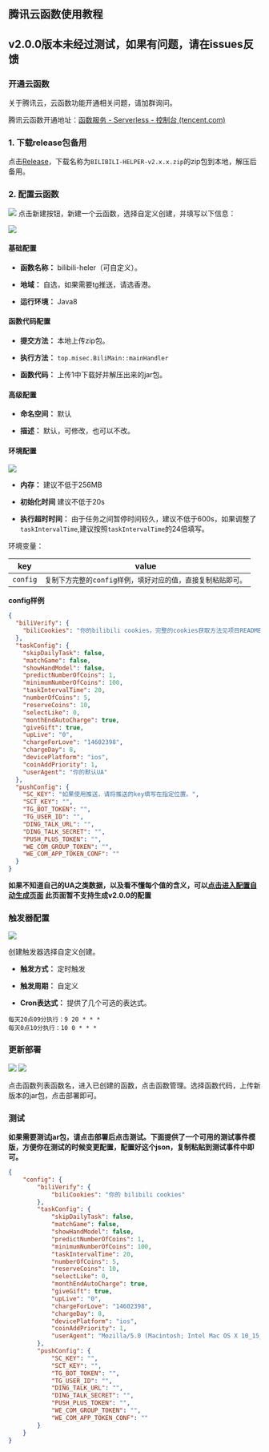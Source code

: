 ## 腾讯云函数使用教程

## v2.0.0版本未经过测试，如果有问题，请在issues反馈

### 开通云函数
关于腾讯云，云函数功能开通相关问题，请加群询问。

腾讯云函数开通地址：[函数服务 - Serverless - 控制台 (tencent.com)](https://console.cloud.tencent.com/scf/list?rid=4&ns=default)

### 1. 下载release包备用

点击[Release](https://github.com/JunzhouLiu/BILIBILI-HELPER-PRE/releases/)，下载名称为`BILIBILI-HELPER-v2.x.x.zip`的zip包到本地，解压后备用。

### 2. 配置云函数

![](IMG/scf/0.png)
点击新建按钮，新建一个云函数，选择自定义创建，并填写以下信息：


![](IMG/scf/1.png)
#### 基础配置
- **函数名称：** bilibili-heler（可自定义）。 

- **地域：** 自选，如果需要tg推送，请选香港。 
 
- **运行环境：** Java8 

#### 函数代码配置

- **提交方法：** 本地上传zip包。

- **执行方法：** `top.misec.BiliMain::mainHandler`

- **函数代码：** 上传1中下载好并解压出来的jar包。

#### 高级配置

- **命名空间：** 默认

- **描述：** 默认，可修改，也可以不改。

#### 环境配置

![](IMG/scf/2.png)

- **内存：** 建议不低于256MB

- **初始化时间** 建议不低于20s

- **执行超时时间：** 由于任务之间暂停时间较久，建议不低于600s，如果调整了`taskIntervalTime`,建议按照`taskIntervalTime`的24倍填写。

环境变量：

| key      | value                                                        |
| -------- | ------------------------------------------------------------ |
| `config` | `复制下方完整的config样例，填好对应的值，直接复制粘贴即可。` |

**config样例**

```json
{
  "biliVerify": {
    "biliCookies": "你的bilibili cookies，完整的cookies获取方法见项目README"
  },
  "taskConfig": {
    "skipDailyTask": false,
    "matchGame": false,
    "showHandModel": false,
    "predictNumberOfCoins": 1,
    "minimumNumberOfCoins": 100,
    "taskIntervalTime": 20,
    "numberOfCoins": 5,
    "reserveCoins": 10,
    "selectLike": 0,
    "monthEndAutoCharge": true,
    "giveGift": true,
    "upLive": "0",
    "chargeForLove": "14602398",
    "chargeDay": 8,
    "devicePlatform": "ios",
    "coinAddPriority": 1,
    "userAgent": "你的默认UA"
  },
  "pushConfig": {
    "SC_KEY": "如果使用推送，请将推送的key填写在指定位置。",
    "SCT_KEY": "",
    "TG_BOT_TOKEN": "",
    "TG_USER_ID": "",
    "DING_TALK_URL": "",
    "DING_TALK_SECRET": "",
    "PUSH_PLUS_TOKEN": "",
    "WE_COM_GROUP_TOKEN": "",
    "WE_COM_APP_TOKEN_CONF": ""
  }
}
```


**如果不知道自己的UA之类数据，以及看不懂每个值的含义，可以[点击进入配置自动生成页面](https://utils.misec.top/index)  此页面暂不支持生成v2.0.0的配置**

### 触发器配置

![](IMG/scf/3.png)

创建触发器选择自定义创建。

- **触发方式：** 定时触发

- **触发周期：** 自定义

- **Cron表达式：** 提供了几个可选的表达式。

```
每天20点09分执行：9 20 * * *  
每天0点10分执行：10 0 * * *  
```

### 更新部署

![](IMG/scf/4.png)
![](IMG/scf/5.png)

点击函数列表函数名，进入已创建的函数，点击函数管理。选择函数代码，上传新版本的jar包，点击部署即可。

### 测试

**如果需要测试jar包，请点击部署后点击测试。下面提供了一个可用的测试事件模版，方便你在测试的时候变更配置，配置好这个json，复制粘贴到测试事件中即可。**

```json
{
	"config": {
		"biliVerify": {
			"biliCookies": "你的 bilibili cookies"
		},
		"taskConfig": {
			"skipDailyTask": false,
			"matchGame": false,
			"showHandModel": false,
			"predictNumberOfCoins": 1,
			"minimumNumberOfCoins": 100,
			"taskIntervalTime": 20,
			"numberOfCoins": 5,
			"reserveCoins": 10,
			"selectLike": 0,
			"monthEndAutoCharge": true,
			"giveGift": true,
			"upLive": "0",
			"chargeForLove": "14602398",
			"chargeDay": 8,
			"devicePlatform": "ios",
			"coinAddPriority": 1,
			"userAgent": "Mozilla/5.0 (Macintosh; Intel Mac OS X 10_15_7) AppleWebKit/537.36 (KHTML, like Gecko) Chrome/93.0.4577.63 Safari/537.36 Edg/93.0.961.38"
		},
		"pushConfig": {
			"SC_KEY": "",
			"SCT_KEY": "",
			"TG_BOT_TOKEN": "",
			"TG_USER_ID": "",
			"DING_TALK_URL": "",
			"DING_TALK_SECRET": "",
			"PUSH_PLUS_TOKEN": "",
			"WE_COM_GROUP_TOKEN": "",
			"WE_COM_APP_TOKEN_CONF": ""
		}
	}
}
```